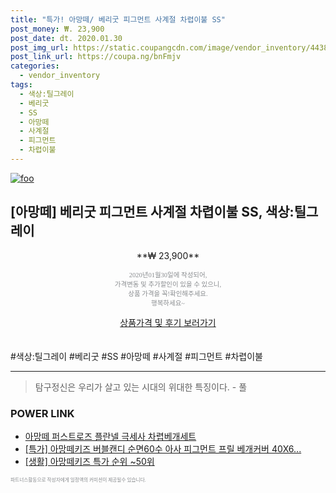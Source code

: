 ```yaml
--- 
title: "특가! 아망떼/ 베리굿 피그먼트 사계절 차렵이불 SS" 
post_money: ₩. 23,900 
post_date: dt. 2020.01.30 
post_img_url: https://static.coupangcdn.com/image/vendor_inventory/4438/3e645d9d568f4a383736ebb4a68519c32e94108415a070d3d51681431b37.jpg 
post_link_url: https://coupa.ng/bnFmjv 
categories: 
  - vendor_inventory 
tags: 
  - 색상:틸그레이 
  - 베리굿 
  - SS 
  - 아망떼 
  - 사계절 
  - 피그먼트 
  - 차렵이불 
--- 
```

[![foo](https://static.coupangcdn.com/image/vendor_inventory/4438/3e645d9d568f4a383736ebb4a68519c32e94108415a070d3d51681431b37.jpg)](https://coupa.ng/bnFmjv) 

## [아망떼] 베리굿 피그먼트 사계절 차렵이불 SS, 색상:틸그레이 
<p style="text-align: center;">**₩ 23,900**</p> 
<p style="text-align: center;"><span style="color: #898c8f; font-family: Georgia,Times,serif; font-size: 0.75em;">2020년01월30일에 작성되어, <br>가격변동 및 추가할인이 있을 수 있으니,<br> 상품 가격을 꼭!확인해주세요.<br>행복하세요~</span> 
</p>	 
<div markdown="0" style="text-align: center;"><a href="https://coupa.ng/bnFmjv" class="btn btn--success">상품가격 및 후기 보러가기</a></div> 
<br><br> 
  #색상:틸그레이 #베리굿 #SS #아망떼 #사계절 #피그먼트 #차렵이불 
<hr> 

> 탐구정신은 우리가 살고 있는 시대의 위대한 특징이다. - 풀 


### POWER LINK

* <a href="https://blog.naver.com/santokki14/221786784417" target="_blank">아망떼 퍼스트로즈 플란넬 극세사 차렵베개세트</a>
* <a href="https://blog.naver.com/an0733/221790231678" target="_blank">[특가] 아망떼키즈 버블캔디 순면60수 아사 피그먼트 프릴 베개커버 40X6...</a>
* <a href="https://blog.naver.com/sakai111/221789605038" target="_blank"> [생활] 아망떼키즈 특가 순위 ~50위</a>

<span style="color: #898c8f; font-family: Georgia,Times,serif; font-size: 0.55em;">파트너스활동으로 작성자에게 일정액의 커미션이 제공될수 있습니다.</span> 
